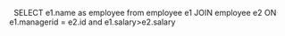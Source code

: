 ​
​
SELECT e1.name as employee from employee e1
JOIN employee e2 ON e1.managerid = e2.id and e1.salary>e2.salary